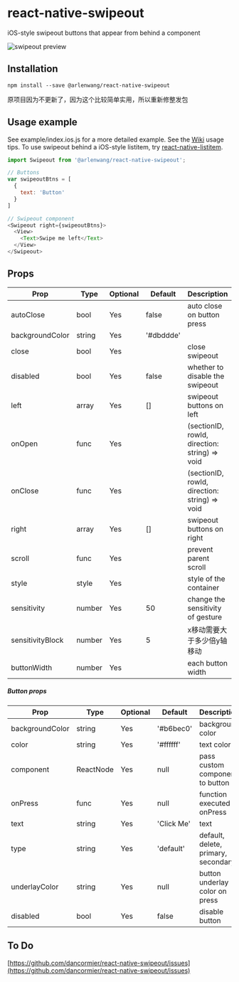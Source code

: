 # react-native-swipeout
iOS-style swipeout buttons that appear from behind a component

![swipeout preview](http://i.imgur.com/oCQLNFC.gif)

## Installation
```
npm install --save @arlenwang/react-native-swipeout
```
原项目因为不更新了，因为这个比较简单实用，所以重新修整发包
## Usage example

See example/index.ios.js for a more detailed example.
See the [Wiki](https://github.com/dancormier/react-native-swipeout/wiki) usage tips.
To use swipeout behind a iOS-style listitem, try [react-native-listitem](https://github.com/dancormier/react-native-listitem).

```js
import Swipeout from '@arlenwang/react-native-swipeout';

// Buttons
var swipeoutBtns = [
  {
    text: 'Button'
  }
]

// Swipeout component
<Swipeout right={swipeoutBtns}>
  <View>
    <Text>Swipe me left</Text>
  </View>
</Swipeout>

```

## Props

Prop            | Type   | Optional | Default   | Description
--------------- | ------ | -------- | --------- | -----------
autoClose       | bool   | Yes      | false     | auto close on button press
backgroundColor | string | Yes      | '#dbddde' |
close           | bool   | Yes      |           | close swipeout
disabled        | bool   | Yes      |  false    | whether to disable the swipeout  
left            | array  | Yes      | []        | swipeout buttons on left
onOpen          | func   | Yes      |           | (sectionID, rowId, direction: string) => void
onClose          | func   | Yes      |           | (sectionID, rowId, direction: string) => void
right           | array  | Yes      | []        | swipeout buttons on right
scroll          | func   | Yes      |           | prevent parent scroll
style           | style  | Yes      |           | style of the container
sensitivity     | number | Yes      | 50         | change the sensitivity of gesture
sensitivityBlock | number | Yes  | 5         | x移动需要大于多少倍y轴移动
buttonWidth     | number | Yes      |            | each button width

##### Button props

Prop            | Type   | Optional | Default   | Description
--------------- | ------ | -------- | --------- | -----------
backgroundColor | string | Yes      | '#b6bec0' | background color
color           | string | Yes      | '#ffffff' | text color
component       | ReactNode | Yes      | null      | pass custom component to button
onPress         | func   | Yes      | null      | function executed onPress
text            | string | Yes      | 'Click Me'| text
type            | string | Yes      | 'default' | default, delete, primary, secondary
underlayColor   | string | Yes      | null      | button underlay color on press
disabled        | bool   | Yes      | false     | disable button

## To Do

[https://github.com/dancormier/react-native-swipeout/issues](https://github.com/dancormier/react-native-swipeout/issues)
